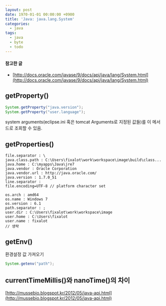 ```yaml
---
layout: post
date: 1970-01-01 00:00:00 +0900
title: 'Java: java.lang.System'
categories:
  - java
tags:
  - java
  - byte
  - todo
---
```


#### 참고한 글
- [http://docs.oracle.com/javase/9/docs/api/java/lang/System.html](http://docs.oracle.com/javase/9/docs/api/java/lang/System.html)

## getProperty()
```java
System.getProperty("java.version");
System.getProperty("user.language");
```
system arguments(eclipse.ini 혹은 tomcat Arguments로 지정된 값들)를 이 메서드로 조회할 수 있음.

## getProperties()
```
file.separator : \
java.class.path : C:\Users\fixalot\work\workspace\image\build\class...
java.home : C:\myapps\Java\jre7
java.vendor : Oracle Corporation
java.vendor.url : http://java.oracle.com/
java.version : 1.7.0_51
line.separator :
file.encoding=UTF-8 // platform character set

os.arch : amd64
os.name : Windows 7
os.version : 6.1
path.separator : ;
user.dir : C:\Users\fixalot\work\workspace\image
user.home : C:\Users\fixalot
user.name : fixalot
// 생략
```

## getEnv()
환경설정 값 가져오기
```java
System.getenv("path");
```

## currentTimeMillis()와 nanoTime()의 차이
[http://mussebio.blogspot.kr/2012/05/java-api.html](http://mussebio.blogspot.kr/2012/05/java-api.html)

